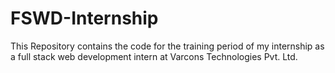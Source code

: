 # FSWD-Internship
This Repository contains the code for the training period of my internship as a full stack web development intern at Varcons Technologies Pvt. Ltd. 
